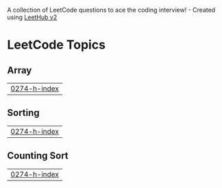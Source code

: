 A collection of LeetCode questions to ace the coding interview! - Created using [LeetHub v2](https://github.com/arunbhardwaj/LeetHub-2.0)
<!---LeetCode Topics Start-->
# LeetCode Topics
## Array
|  |
| ------- |
| [0274-h-index](https://github.com/sivachandiran396/problem-solving/tree/master/0274-h-index) |
## Sorting
|  |
| ------- |
| [0274-h-index](https://github.com/sivachandiran396/problem-solving/tree/master/0274-h-index) |
## Counting Sort
|  |
| ------- |
| [0274-h-index](https://github.com/sivachandiran396/problem-solving/tree/master/0274-h-index) |
<!---LeetCode Topics End-->